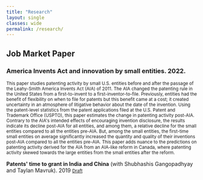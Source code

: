 ```yaml
---
title: "Research"
layout: single
classes: wide
permalink: /research/
---
```


## Job Market Paper

### America Invents Act and innovation by small entities. 2022.

<div style="text-align: justified"><small>
This paper studies patenting activity by small U.S. entities before and after the passage of the Leahy-Smith America Invents Act (AIA) of 2011. The AIA changed the patenting rule in the United States from a first-to-invent to a first-inventor-to-file. Previously, entities had the benefit of flexibility on when to file for patents but this benefit came at a cost; it created uncertainty in an atmosphere of litigative behavior about the date of the invention. Using the patent-level statistics from the patent applications filed at the U.S. Patent and Trademark Office (USPTO), this paper estimates the change in patenting activity post-AIA. Contrary to the AIA's intended effects of encouraging invention disclosure, the results indicate its decline post-AIA for all entities, and among them, a relative decline for the small entities compared to all the entities pre-AIA. But, among the small entities, the first-time small entities on average significantly increased the quantity and quality of their inventions post-AIA compared to all the entities pre-AIA. This paper adds nuance to the predictions on patenting activity derived for the AIA from an AIA-like reform in Canada, where patenting activity skewed towards the large entities from the small entities after the reform.
</small> </div>

**Patents' time to grant in India and China** (with Shubhashis Gangopadhyay and Taylan Mavruk). 2019
<small>[Draft](https://papers.ssrn.com/sol3/papers.cfm?abstract_id=3403293)</small>
